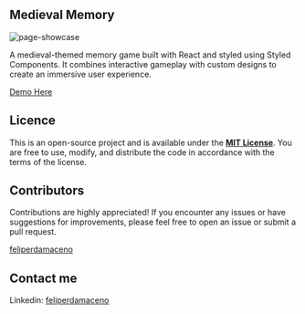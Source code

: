 ## Medieval Memory

![page-showcase](app-showcase/app-showcase.gif)

A medieval-themed memory game built with React and styled using Styled Components. It combines interactive gameplay with custom designs to create an immersive user experience.

[Demo Here](https://feliperdamaceno.github.io/medieval-memory)

## Licence

This is an open-source project and is available under the [**MIT License**](LICENSE). You are free to use, modify, and distribute the code in accordance with the terms of the license.

## Contributors

Contributions are highly appreciated! If you encounter any issues or have suggestions for improvements, please feel free to open an issue or submit a pull request.

[feliperdamaceno](https://github.com/feliperdamaceno)

## Contact me

Linkedin: [feliperdamaceno](https://www.linkedin.com/in/feliperdamaceno)
